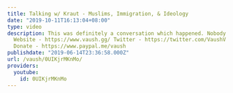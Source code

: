 ```yaml
---
title: Talking w/ Kraut - Muslims, Immigration, & Ideology
date: "2019-10-11T16:13:04+08:00"
type: video
description: This was definitely a conversation which happened. Nobody can deny that.
  Website - https://www.vaush.gg/ Twitter - https://twitter.com/VaushV Patreon - https://www.patreon.com/vaush
  Donate - https://www.paypal.me/vaush
publishdate: "2019-06-14T23:36:58.000Z"
url: /vaush/0UIKjrMKnMo/
providers:
  youtube:
    id: 0UIKjrMKnMo
---
```

